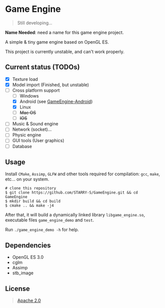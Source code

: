 # Game Engine

> Still developing...

**Name Needed**: need a name for this game engine project.

A simple & tiny game engine based on OpenGL ES.

This project is currently unstable, and can't work properly.

## Current status (TODOs)

- [x] Texture load
- [x] Model import  (Finished, but unstable)
- [ ] Cross platform support
    - [ ] Windows
    - [x] Android (see [GameEngine-Android](https://github.com/STARRY-S/GameEngine-Android))
    - [x] Linux
    - [ ] ~~Mac OS~~
    - [ ] ~~IOS~~
- [ ] Music & Sound engine
- [ ] Network (socket)...
- [ ] Physic engine
- [ ] GUI tools (User graphics)
- [ ] Database

## Usage

Install `CMake`, `Assimp`, `GLFW` and other tools required for compilation:
`gcc`, `make`, etc... on your system.

```
# clone this repository
$ git clone https://github.com/STARRY-S/GameEngine.git && cd GameEngine
$ mkdir build && cd build
$ cmake .. && make -j4
```

After that, it will build a dynamically linked library `libgame_engine.so`,
executable files `game_engine_demo` and `test`.

Run `./game_engine_demo -h` for help.

## Dependencies

- OpenGL ES 3.0
- cglm
- Assimp
- stb_image

## License

> [Apache 2.0](LICENSE)